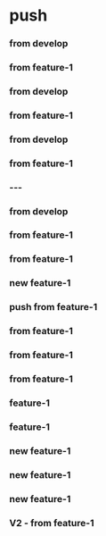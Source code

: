 # push

### from develop

### from feature-1

### from develop

### from feature-1

### from develop

### from feature-1

### ---

### from develop

### from feature-1

### from feature-1

### new feature-1

### push from feature-1

### from feature-1

### from feature-1

### from feature-1

### feature-1

### feature-1

### new feature-1

### new feature-1

### new feature-1


### V2 - from feature-1